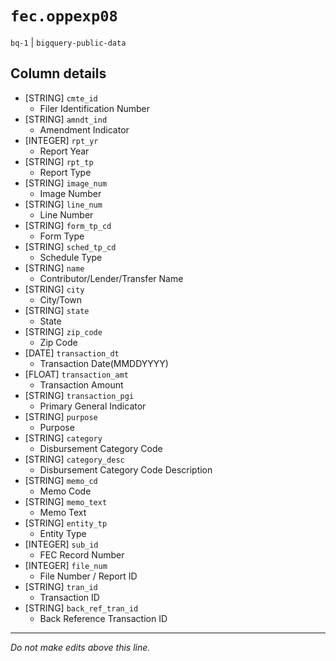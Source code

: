 # `fec.oppexp08`
`bq-1` | `bigquery-public-data`

## Column details
* [STRING]    `cmte_id`
  - Filer Identification Number
* [STRING]    `amndt_ind`
  - Amendment Indicator
* [INTEGER]   `rpt_yr`
  - Report Year
* [STRING]    `rpt_tp`
  - Report Type
* [STRING]    `image_num`
  - Image Number
* [STRING]    `line_num`
  - Line Number
* [STRING]    `form_tp_cd`
  - Form Type
* [STRING]    `sched_tp_cd`
  - Schedule Type
* [STRING]    `name`
  - Contributor/Lender/Transfer Name
* [STRING]    `city`
  - City/Town
* [STRING]    `state`
  - State
* [STRING]    `zip_code`
  - Zip Code
* [DATE]      `transaction_dt`
  - Transaction Date(MMDDYYYY)
* [FLOAT]     `transaction_amt`
  - Transaction Amount
* [STRING]    `transaction_pgi`
  - Primary General Indicator
* [STRING]    `purpose`
  - Purpose
* [STRING]    `category`
  - Disbursement Category Code
* [STRING]    `category_desc`
  - Disbursement Category Code Description
* [STRING]    `memo_cd`
  - Memo Code
* [STRING]    `memo_text`
  - Memo Text
* [STRING]    `entity_tp`
  - Entity Type
* [INTEGER]   `sub_id`
  - FEC Record Number
* [INTEGER]   `file_num`
  - File Number / Report ID
* [STRING]    `tran_id`
  - Transaction ID
* [STRING]    `back_ref_tran_id`
  - Back Reference Transaction ID

-------------------------------------------------------------------------------
*Do not make edits above this line.*
